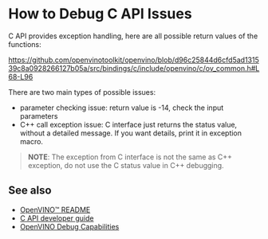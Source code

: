 # How to Debug C API Issues

C API provides exception handling, here are all possible return values of the functions:

https://github.com/openvinotoolkit/openvino/blob/d96c25844d6cfd5ad131539c8a0928266127b05a/src/bindings/c/include/openvino/c/ov_common.h#L68-L96

There are two main types of possible issues:
* parameter checking issue: return value is -14, check the input parameters
* C++ call exception issue: C interface just returns the status value, without a detailed message. If you want details, print it in exception macro.

> **NOTE**: The exception from C interface is not the same as C++ exception, do not use the C status value in C++ debugging.

 ## See also
 * [OpenVINO™ README](../../../../README.md)
 * [C API developer guide](../README.md)
 * [OpenVINO Debug Capabilities](../../../../docs/dev/debug_capabilities.md)
